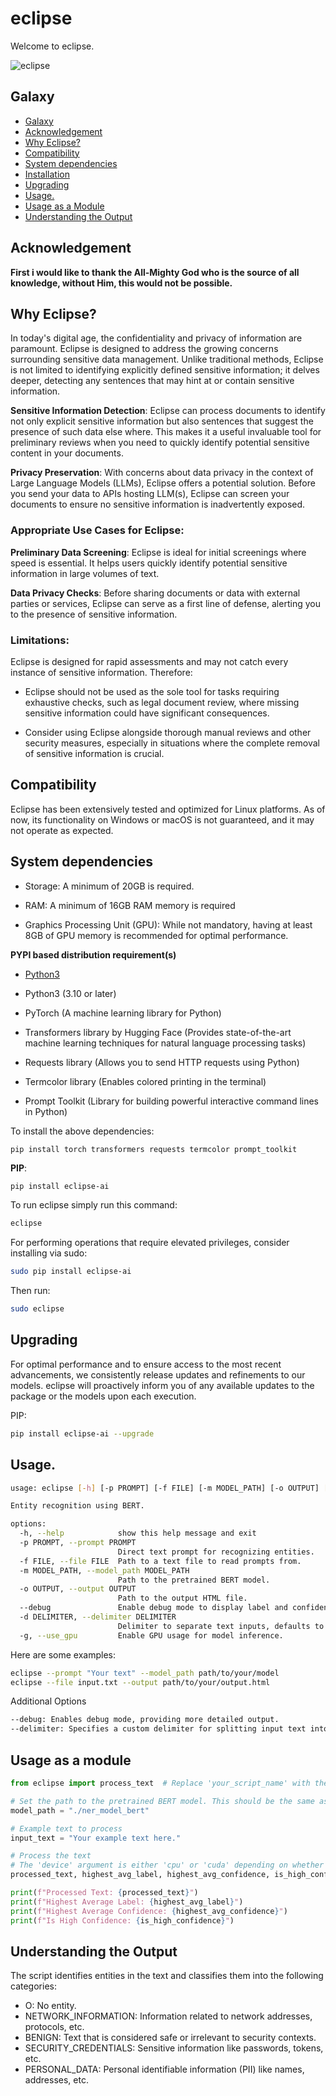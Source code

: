 # eclipse

Welcome to eclipse.

![eclipse](/images/eclipse.png)

## Galaxy

  - [Galaxy](#galaxy)
  - [Acknowledgement](#acknowledgement)
  - [Why Eclipse?](#why-eclipse)
  - [Compatibility](#compatibility)
  - [System dependencies](#system-dependencies)
  - [Installation](#installation)
  - [Upgrading](#upgrading)
  - [Usage.](#usage)
  - [Usage as a Module](#usage-as-a-module)
  - [Understanding the Output](#understanding-the-output)


## Acknowledgement

**First i would like to thank the All-Mighty God who is the source of all knowledge, without Him, this would not be possible.**





## Why Eclipse?

In today's digital age, the confidentiality and privacy of information are paramount. Eclipse is designed to address the growing concerns surrounding sensitive data management. Unlike traditional methods, Eclipse is not limited to identifying explicitly defined sensitive information; it delves deeper, detecting any sentences that may hint at or contain sensitive information.

**Sensitive Information Detection**: Eclipse can process documents to identify not only explicit sensitive information but also sentences that suggest the presence of such data else where. This makes it a useful invaluable tool for preliminary reviews when you need to quickly identify potential sensitive content in your documents.

**Privacy Preservation**: With concerns about data privacy in the context of Large Language Models (LLMs), Eclipse offers a potential solution. Before you send your data to APIs hosting LLM(s), Eclipse can screen your documents to ensure no sensitive information is inadvertently exposed.

### Appropriate Use Cases for Eclipse:
**Preliminary Data Screening**: Eclipse is ideal for initial screenings where speed is essential. It helps users quickly identify potential sensitive information in large volumes of text.

**Data Privacy Checks**: Before sharing documents or data with external parties or services, Eclipse can serve as a first line of defense, alerting you to the presence of sensitive information.

### Limitations:
Eclipse is designed for rapid assessments and may not catch every instance of sensitive information. Therefore:

- Eclipse should not be used as the sole tool for tasks requiring exhaustive checks, such as legal document review, where missing sensitive information could have significant consequences.

- Consider using Eclipse alongside thorough manual reviews and other security measures, especially in situations where the complete removal of sensitive information is crucial.

## Compatibility

Eclipse has been extensively tested and optimized for Linux platforms. As of now, its functionality on Windows or macOS is not guaranteed, and it may not operate as expected.

## System dependencies

- Storage: A minimum of 20GB is required.

- RAM: A minimum of 16GB RAM memory is required

- Graphics Processing Unit (GPU): While not mandatory, having at least 8GB of GPU memory is recommended for optimal performance.


**PYPI based distribution requirement(s)**

- [Python3](https://www.python.org/downloads/)

- Python3 (3.10 or later)
- PyTorch (A machine learning library for Python)
- Transformers library by Hugging Face (Provides state-of-the-art machine learning techniques for natural language processing tasks)
- Requests library (Allows you to send HTTP requests using Python)
- Termcolor library (Enables colored printing in the terminal)
- Prompt Toolkit (Library for building powerful interactive command lines in Python)

To install the above dependencies:

```bash
pip install torch transformers requests termcolor prompt_toolkit
```


**PIP**:

```
pip install eclipse-ai
```

To run eclipse simply run this command:

```bash 
eclipse
``` 

For performing operations that require elevated privileges, consider installing via sudo:

```bash
sudo pip install eclipse-ai
```

Then run:

```bash
sudo eclipse
```

## Upgrading

For optimal performance and to ensure access to the most recent advancements, we consistently release updates and refinements to our models. eclipse will proactively inform you of any available updates to the package or the models upon each execution.

PIP:

```bash
pip install eclipse-ai --upgrade
```

## Usage.

``` bash
usage: eclipse [-h] [-p PROMPT] [-f FILE] [-m MODEL_PATH] [-o OUTPUT] [--debug] [-d DELIMITER] [-g]

Entity recognition using BERT.

options:
  -h, --help            show this help message and exit
  -p PROMPT, --prompt PROMPT
                        Direct text prompt for recognizing entities.
  -f FILE, --file FILE  Path to a text file to read prompts from.
  -m MODEL_PATH, --model_path MODEL_PATH
                        Path to the pretrained BERT model.
  -o OUTPUT, --output OUTPUT
                        Path to the output HTML file.
  --debug               Enable debug mode to display label and confidence for every line.
  -d DELIMITER, --delimiter DELIMITER
                        Delimiter to separate text inputs, defaults to newline.
  -g, --use_gpu         Enable GPU usage for model inference.

```

Here are some examples:

```bash
eclipse --prompt "Your text" --model_path path/to/your/model
eclipse --file input.txt --output path/to/your/output.html
```

Additional Options

```bash
--debug: Enables debug mode, providing more detailed output.
--delimiter: Specifies a custom delimiter for splitting input text into multiple lines (default is newline).
```

## Usage as a module

```python
from eclipse import process_text  # Replace 'your_script_name' with the actual name of the script without '.py'

# Set the path to the pretrained BERT model. This should be the same as DEFAULT_MODEL_PATH in the script
model_path = "./ner_model_bert"  

# Example text to process
input_text = "Your example text here."

# Process the text
# The 'device' argument is either 'cpu' or 'cuda' depending on whether you are using CPU or GPU
processed_text, highest_avg_label, highest_avg_confidence, is_high_confidence = process_text(input_text, model_path, 'cpu')

print(f"Processed Text: {processed_text}")
print(f"Highest Average Label: {highest_avg_label}")
print(f"Highest Average Confidence: {highest_avg_confidence}")
print(f"Is High Confidence: {is_high_confidence}")
```

## Understanding the Output
The script identifies entities in the text and classifies them into the following categories:

- O: No entity.
- NETWORK_INFORMATION: Information related to network addresses, protocols, etc.
- BENIGN: Text that is considered safe or irrelevant to security contexts.
- SECURITY_CREDENTIALS: Sensitive information like passwords, tokens, etc.
- PERSONAL_DATA: Personal identifiable information (PII) like names, addresses, etc.